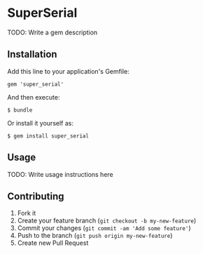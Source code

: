 # SuperSerial

TODO: Write a gem description

## Installation

Add this line to your application's Gemfile:

    gem 'super_serial'

And then execute:

    $ bundle

Or install it yourself as:

    $ gem install super_serial

## Usage

TODO: Write usage instructions here

## Contributing

1. Fork it
2. Create your feature branch (`git checkout -b my-new-feature`)
3. Commit your changes (`git commit -am 'Add some feature'`)
4. Push to the branch (`git push origin my-new-feature`)
5. Create new Pull Request
